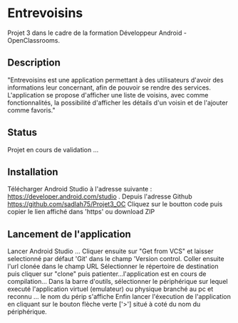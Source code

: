 # Entrevoisins

Projet 3 dans le cadre de la formation Développeur Android - OpenClassrooms.

## Description

"Entrevoisins est une application permettant à des utilisateurs d'avoir des informations leur concernant, afin de pouvoir se rendre des services.
L'application se propose d'afficher une liste de voisins, avec comme fonctionnalités, la possibilité d'afficher les détails d'un voisin et de l'ajouter comme favoris."


## Status

Projet en cours de validation ...

## Installation

Télécharger Android Studio à l'adresse suivante : https://developer.android.com/studio .
Depuis l'adresse Github https://github.com/sadlah75/Projet3_OC
Cliquez sur le boutton code puis  copier le lien affiché dans 'https' ou download ZIP

## Lancement de l'application

Lancer Android Studio ...
Cliquer ensuite sur "Get from VCS" et laisser selectionné par défaut 'Git' dans le champ 'Version control.
Coller ensuite l'url clonée dans le champ URL
Sélectionner le répertoire de destination puis cliquer sur "clone" puis patienter...l'application est en cours de compilation...
Dans la barre d'outils, sélectionner le périphérique sur lequel executé l'application virtuel (emulateur) ou physique branché au pc et reconnu ... le nom du périp
s'affiche
Enfin lancer l'éxecution de l'application en cliquant sur le bouton flèche verte ['>'] situé à coté du nom du périphérique.
